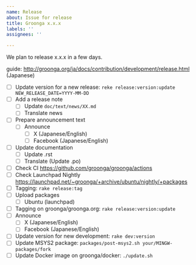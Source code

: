 ```yaml
---
name: Release
about: Issue for release
title: Groonga x.x.x
labels: ''
assignees: ''

---
```


We plan to release x.x.x in a few days.

guide: http://groonga.org/ja/docs/contribution/development/release.html (Japanese)

- [ ] Update version for a new release: `reke release:version:update NEW_RELEASE_DATE=YYYY-MM-DD`
- [ ] Add a release note
  - [ ] Update `doc/text/news/XX.md`
  - [ ] Translate news
- [ ] Prepare announcement text
  - [ ] Announce
    - [ ] X (Japanese/English)
    - [ ] Facebook (Japanese/English)
- [ ] Update documentation
  - [ ] Update .rst
  - [ ] Translate (Update .po)
- [ ] Check CI https://github.com/groonga/groonga/actions
- [ ] Check Launchpad Nightly https://launchpad.net/~groonga/+archive/ubuntu/nightly/+packages
- [ ] Tagging: `rake release:tag`
- [ ] Upload packages
  - [ ] Ubuntu (launchpad)
- [ ] Tagging on groonga/groonga.org: `rake release:version:update`
- [ ] Announce
  - [ ] X (Japanese/English)
  - [ ] Facebook (Japanese/English)
- [ ] Update version for new development: `rake dev:version`
- [ ] Update MSYS2 package: `packages/post-msys2.sh your/MINGW-packages/fork`
- [ ] Update Docker image on groonga/docker: `./update.sh`
